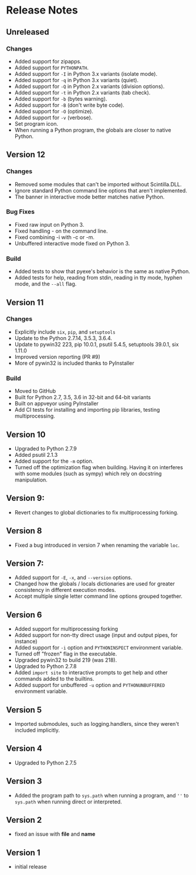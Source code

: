 # Release Notes

## Unreleased

### Changes

- Added support for zipapps.
- Added support for `PYTHONPATH`.
- Added support for `-I` in Python 3.x variants (isolate mode).
- Added support for `-q` in Python 3.x variants (quiet).
- Added support for `-Q` in Python 2.x variants (division options).
- Added support for `-t` in Python 2.x variants (tab check).
- Added support for `-b` (bytes warning).
- Added support for `-B` (don't write byte code).
- Added support for `-O` (optimize).
- Added support for `-v` (verbose).
- Set program icon.
- When running a Python program, the globals are closer to native Python.

## Version 12

### Changes

- Removed some modules that can't be imported without Scintilla.DLL.
- Ignore standard Python command line options that aren't implemented.
- The banner in interactive mode better matches native Python.

### Bug Fixes

- Fixed raw input on Python 3.
- Fixed handling - on the command line.
- Fixed combining -i with -c or -m.
- Unbuffered interactive mode fixed on Python 3.

### Build

- Added tests to show that pyexe's behavior is the same as native Python.
- Added tests for help, reading from stdin, reading in tty mode, hyphen mode, and the `--all` flag.

## Version 11

### Changes

- Explicitly include `six`, `pip`, and `setuptools`
- Update to the Python 2.7.14, 3.5.3, 3.6.4.
- Update to pywin32 223, pip 10.0.1, psutil 5.4.5, setuptools 39.0.1, six 1.11.0
- Improved version reporting (PR #9)
- More of pywin32 is included thanks to PyInstaller

### Build

- Moved to GitHub
- Built for Python 2.7, 3.5, 3.6 in 32-bit and 64-bit variants
- Built on appveyor using PyInstaller
- Add CI tests for installing and importing pip libraries, testing multiprocessing.

## Version 10

- Upgraded to Python 2.7.9
- Added psutil 2.1.3 
- Added support for the `-m` option.
- Turned off the optimization flag when building.  Having it on interferes with some modules (such as sympy) which rely on docstring manipulation.

## Version 9:
- Revert changes to global dictionaries to fix multiprocessing forking.

## Version 8

- Fixed a bug introduced in version 7 when renaming the variable `loc`.

## Version 7:

- Added support for `-E`, `-x`, and `--version` options.
- Changed how the globals / locals dictionaries are used for greater consistency in different execution modes.
- Accept multiple single letter command line options grouped together.

## Version 6

- Added support for multiprocessing forking
- Added support for non-tty direct usage (input and output pipes, for instance)
- Added support for `-i` option and `PYTHONINSPECT` environment variable.
- Turned off "frozen" flag in the executable.
- Upgraded pywin32 to build 219 (was 218).
- Upgraded to Python 2.7.8
- Added `import site` to interactive prompts to get help and other commands added to the builtins.
- Added support for unbuffered `-u` option and `PYTHONUNBUFFERED` environment variable.

## Version 5

- Imported submodules, such as logging.handlers, since they weren't included implicitly.

## Version 4

- Upgraded to Python 2.7.5

## Version 3

- Added the program path to `sys.path` when running a program, and `''` to `sys.path` when running direct or interpreted.

## Version 2

- fixed an issue with __file__ and __name__

## Version 1

- initial release


